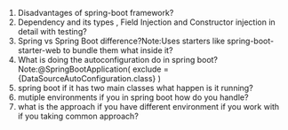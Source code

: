 1. Disadvantages of spring-boot framework?
2. Dependency and its types , Field Injection and Constructor injection in detail with testing?
3. Spring vs Spring Boot difference?Note:Uses starters like spring-boot-starter-web to bundle them what inside it?
4. What is doing the autoconfiguration do in spring boot?
   Note:@SpringBootApplication(
    exclude = {DataSourceAutoConfiguration.class}
)
5. spring boot if it has two main classes what happen is it running?
6. mutiple environments if you in spring boot how do you handle?
7. what is the approach if you have different environment if you work with if you taking common
   approach?

